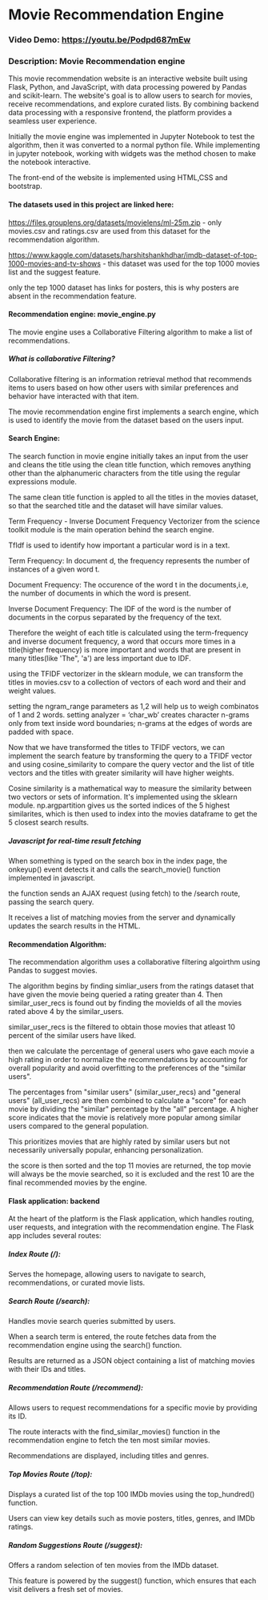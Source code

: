 # Movie Recommendation Engine
### Video Demo:  https://youtu.be/Podpd687mEw
### Description: Movie Recommendation engine

This movie recommendation website is an interactive website built using Flask, Python, and JavaScript, with data processing powered by Pandas and scikit-learn. The website's goal is to allow users to search for movies, receive recommendations, and explore curated lists. By combining backend data processing with a responsive frontend, the platform provides a seamless user experience.

Initially the movie engine was implemented in Jupyter Notebook to test the algorithm, then it was converted to a normal python file. While implementing in jupyter notebook, working with widgets was the method chosen to make the notebook interactive.

The front-end of the website is implemented using HTML,CSS and bootstrap.

#### The datasets used in this project are linked here:

https://files.grouplens.org/datasets/movielens/ml-25m.zip - only movies.csv and ratings.csv are used from this dataset for the recommendation algorithm.

https://www.kaggle.com/datasets/harshitshankhdhar/imdb-dataset-of-top-1000-movies-and-tv-shows - this dataset was used for the top 1000 movies list and the suggest feature.

only the tep 1000 dataset has links for posters, this is why posters are absent in the recommendation feature.

#### Recommendation engine: movie_engine.py

The movie engine uses a Collaborative Filtering algorithm to make a list of recommendations.

##### What is collaborative Filtering?

Collaborative filtering is an information retrieval method that recommends items to users based on how other users with similar preferences and behavior have interacted with that item.

The movie recommendation engine first implements a search engine, which is used to identify the movie from the dataset based on the users input.

#### Search Engine:

The search function in movie engine initially takes an input from the user and cleans the title using the clean title function, which removes anything other than the alphanumeric characters from the title using the regular expressions module.

The same clean title function is appled to all the titles in the movies dataset, so that the searched title and the dataset will have similar values.

Term Frequency - Inverse Document Frequency Vectorizer from the science toolkit module is the main operation behind the search engine.

TfIdf is used to identify how important a particular word is in a text.

Term Frequency: In document d, the frequency represents the number of instances of a given word t.

Document Frequency: The occurence of the word t in the documents,i.e, the number of documents in which the word is present.

Inverse Document Frequency: The IDF of the word is the number of documents in the corpus separated by the frequency of the text.

Therefore the weight of each title is calculated using the term-frequency and inverse document frequency, a word that occurs more times in a title(higher frequency) is more important and words that are present in many titles(like 'The", 'a') are less important due to IDF.

using the TFIDF vectorizer in the sklearn module, we can transform the titles in movies.csv to a collection of vectors of each word and their and weight values.

setting the ngram_range parameters as 1,2 will help us to weigh combinatos of 1 and 2 words. setting analyzer = ‘char_wb’ creates character n-grams only from text inside word boundaries; n-grams at the edges of words are padded with space.

Now that we have transformed the titles to TFIDF vectors, we can implement the search feature by transforming the query to a TFIDF vector and using cosine_similarity to compare the query vector and the list of title vectors and the titles with greater similarity will have higher weights.

Cosine similarity is a mathematical way to measure the similarity between two vectors or sets of information. It's implemented using the sklearn module.
np.argpartition gives us the sorted indices of the 5 highest similarites, which is then used to index into the movies dataframe to get the 5 closest search results.

##### Javascript for real-time result fetching

When something is typed on the search box in the index page, the onkeyup() event detects it and calls the search_movie() function implemented in javascript.

the function sends an AJAX request (using fetch) to the /search route, passing the search query.

It receives a list of matching movies from the server and dynamically updates the search results in the HTML.

#### Recommendation Algorithm:

The recommendation algorithm uses a collaborative filtering algoirthm using Pandas to suggest movies.

The algorithm begins by finding simliar_users from the ratings dataset that have given the movie being queried a rating greater than 4.
Then similar_user_recs is found out by finding the movieIds of all the movies rated above 4 by the similar_users.

similar_user_recs is the filtered to obtain those movies that atleast 10 percent of the similar users have liked.

then we calculate the percentage of general users who gave each movie a high rating in order to normalize the recommendations by accounting for overall popularity and avoid overfitting to the preferences of the "similar users".

The percentages from "similar users" (similar_user_recs) and "general users" (all_user_recs) are then combined to calculate a "score" for each movie by dividing the "similar" percentage by the "all" percentage.
A higher score indicates that the movie is relatively more popular among similar users compared to the general population.

This prioritizes movies that are highly rated by similar users but not necessarily universally popular, enhancing personalization.

the score is then sorted and the top 11 movies are returned, the top movie will always be the movie searched, so it is excluded and the rest 10 are the final recommended movies by the engine.

#### Flask application: backend

At the heart of the platform is the Flask application, which handles routing, user requests, and integration with the recommendation engine. The Flask app includes several routes:

##### Index Route (/):

Serves the homepage, allowing users to navigate to search, recommendations, or curated movie lists.

##### Search Route (/search):

Handles movie search queries submitted by users.

When a search term is entered, the route fetches data from the recommendation engine using the search() function.

Results are returned as a JSON object containing a list of matching movies with their IDs and titles.

##### Recommendation Route (/recommend):

Allows users to request recommendations for a specific movie by providing its ID.

The route interacts with the find_similar_movies() function in the recommendation engine to fetch the ten most similar movies.

Recommendations are displayed, including titles and genres.

##### Top Movies Route (/top):

Displays a curated list of the top 100 IMDb movies using the top_hundred() function.

Users can view key details such as movie posters, titles, genres, and IMDb ratings.

##### Random Suggestions Route (/suggest):

Offers a random selection of ten movies from the IMDb dataset.

This feature is powered by the suggest() function, which ensures that each visit delivers a fresh set of movies.









